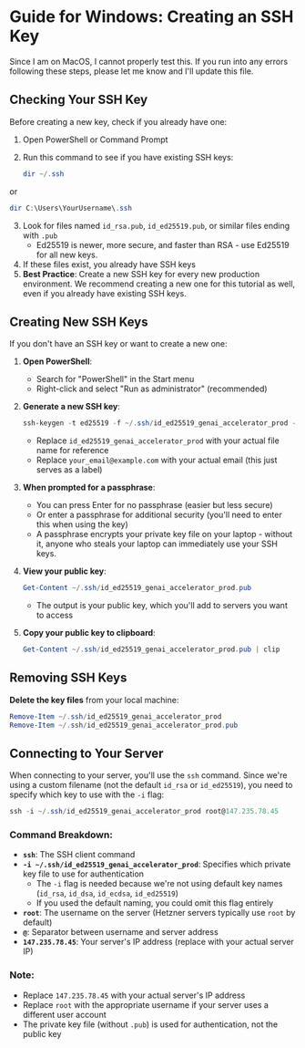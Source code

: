# Guide for Windows: Creating an SSH Key

Since I am on MacOS, I cannot properly test this. If you run into any errors following these steps, please let me know and I'll update this file.

## Checking Your SSH Key

Before creating a new key, check if you already have one:

1. Open PowerShell or Command Prompt
2. Run this command to see if you have existing SSH keys:

   ```powershell
   dir ~/.ssh
   ```

or

   ```powershell
   dir C:\Users\YourUsername\.ssh
   ```

3. Look for files named `id_rsa.pub`, `id_ed25519.pub`, or similar files ending with `.pub` 
   - Ed25519 is newer, more secure, and faster than RSA - use Ed25519 for all new keys.
4. If these files exist, you already have SSH keys
5. **Best Practice**: Create a new SSH key for every new production environment. We recommend creating a new one for this tutorial as well, even if you already have existing SSH keys.

## Creating New SSH Keys

If you don't have an SSH key or want to create a new one:

1. **Open PowerShell**:
   - Search for "PowerShell" in the Start menu
   - Right-click and select "Run as administrator" (recommended)

2. **Generate a new SSH key**:

   ```powershell
   ssh-keygen -t ed25519 -f ~/.ssh/id_ed25519_genai_accelerator_prod -C "your_email@example.com"
   ```

   - Replace `id_ed25519_genai_accelerator_prod` with your actual file name for reference
   - Replace `your_email@example.com` with your actual email (this just serves as a label)

3. **When prompted for a passphrase**:
   - You can press Enter for no passphrase (easier but less secure)
   - Or enter a passphrase for additional security (you'll need to enter this when using the key)
   - A passphrase encrypts your private key file on your laptop - without it, anyone who steals your laptop can immediately use your SSH keys.

4. **View your public key**:

   ```powershell
   Get-Content ~/.ssh/id_ed25519_genai_accelerator_prod.pub
   ```

   - The output is your public key, which you'll add to servers you want to access

5. **Copy your public key to clipboard**:

   ```powershell
   Get-Content ~/.ssh/id_ed25519_genai_accelerator_prod.pub | clip
   ```

## Removing SSH Keys

**Delete the key files** from your local machine:

```powershell
Remove-Item ~/.ssh/id_ed25519_genai_accelerator_prod
Remove-Item ~/.ssh/id_ed25519_genai_accelerator_prod.pub
```

## Connecting to Your Server

When connecting to your server, you'll use the `ssh` command. Since we're using a custom filename (not the default `id_rsa` or `id_ed25519`), you need to specify which key to use with the `-i` flag:

```powershell
ssh -i ~/.ssh/id_ed25519_genai_accelerator_prod root@147.235.78.45
```

### Command Breakdown:

- **`ssh`**: The SSH client command
- **`-i ~/.ssh/id_ed25519_genai_accelerator_prod`**: Specifies which private key file to use for authentication
  - The `-i` flag is needed because we're not using default key names (`id_rsa`, `id_dsa`, `id_ecdsa`, `id_ed25519`)
  - If you used the default naming, you could omit this flag entirely
- **`root`**: The username on the server (Hetzner servers typically use `root` by default)
- **`@`**: Separator between username and server address
- **`147.235.78.45`**: Your server's IP address (replace with your actual server IP)

### Note:
- Replace `147.235.78.45` with your actual server's IP address
- Replace `root` with the appropriate username if your server uses a different user account
- The private key file (without `.pub`) is used for authentication, not the public key
